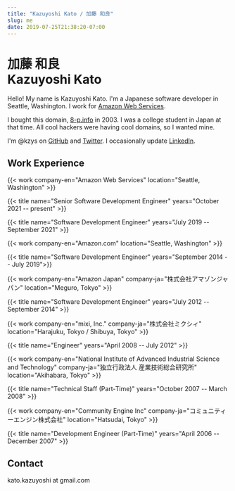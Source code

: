 ```yaml
---
title: "Kazuyoshi Kato / 加藤 和良"
slug: me
date: 2019-07-25T21:38:20-07:00
---
```

<h1><div class="ja">加藤 和良</div><div class="en alt">Kazuyoshi Kato</div></h1>

Hello! My name is Kazuyoshi Kato. I'm a Japanese software developer in Seattle, Washington. I work for [Amazon Web Services](https://aws.amazon.com/).

I bought this domain, [8-p.info](https://8-p.info/) in 2003. I was a college student in Japan at that time. All cool hackers were having cool domains, so I wanted mine.

I'm @kzys on [GitHub](https://github.com/kzys/) and [Twitter](https://twitter.com/kzys). I occasionally update [LinkedIn](https://www.linkedin.com/in/kazuyoshi/).

## Work Experience

{{< work company-en="Amazon Web Services" location="Seattle, Washington" >}}

{{< title name="Senior Software Development Engineer"
    years="October 2021 -- present" >}}

{{< title name="Software Development Engineer"
    years="July 2019 -- September 2021" >}}

{{< work company-en="Amazon.com" location="Seattle, Washington" >}}

{{< title name="Software Development Engineer" 
    years="September 2014 -- July 2019">}}

{{< work company-en="Amazon Japan" company-ja="株式会社アマゾンジャパン" location="Meguro, Tokyo" >}}

{{< title name="Software Development Engineer" years="July 2012 -- September 2014" >}}

{{< work company-en="mixi, Inc."
    company-ja="株式会社ミクシィ" location="Harajuku, Tokyo / Shibuya, Tokyo" >}}

{{< title name="Engineer" years="April 2008 -- July 2012" >}}

{{< work
    company-en="National Institute of Advanced Industrial Science and Technology"
    company-ja="独立行政法人 産業技術総合研究所" location="Akihabara, Tokyo" >}}

{{< title name="Technical Staff (Part-Time)" years="October 2007 -- March 2008" >}}

{{< work
    company-en="Community Engine Inc"
    company-ja="コミュニティーエンジン株式会社" location="Hatsudai, Tokyo" >}}

{{< title name="Development Engineer (Part-Time)" years="April 2006 -- December 2007" >}}

## Contact

kato.kazuyoshi at gmail.com

